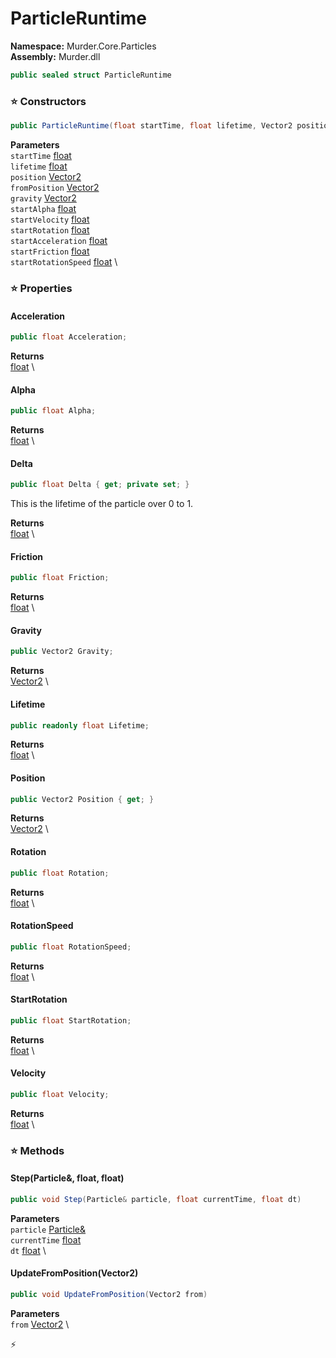 # ParticleRuntime

**Namespace:** Murder.Core.Particles \
**Assembly:** Murder.dll

```csharp
public sealed struct ParticleRuntime
```

### ⭐ Constructors
```csharp
public ParticleRuntime(float startTime, float lifetime, Vector2 position, Vector2 fromPosition, Vector2 gravity, float startAlpha, float startVelocity, float startRotation, float startAcceleration, float startFriction, float startRotationSpeed)
```

**Parameters** \
`startTime` [float](https://learn.microsoft.com/en-us/dotnet/api/System.Single?view=net-7.0) \
`lifetime` [float](https://learn.microsoft.com/en-us/dotnet/api/System.Single?view=net-7.0) \
`position` [Vector2](../../../Murder/Core/Geometry/Vector2.html) \
`fromPosition` [Vector2](../../../Murder/Core/Geometry/Vector2.html) \
`gravity` [Vector2](../../../Murder/Core/Geometry/Vector2.html) \
`startAlpha` [float](https://learn.microsoft.com/en-us/dotnet/api/System.Single?view=net-7.0) \
`startVelocity` [float](https://learn.microsoft.com/en-us/dotnet/api/System.Single?view=net-7.0) \
`startRotation` [float](https://learn.microsoft.com/en-us/dotnet/api/System.Single?view=net-7.0) \
`startAcceleration` [float](https://learn.microsoft.com/en-us/dotnet/api/System.Single?view=net-7.0) \
`startFriction` [float](https://learn.microsoft.com/en-us/dotnet/api/System.Single?view=net-7.0) \
`startRotationSpeed` [float](https://learn.microsoft.com/en-us/dotnet/api/System.Single?view=net-7.0) \

### ⭐ Properties
#### Acceleration
```csharp
public float Acceleration;
```

**Returns** \
[float](https://learn.microsoft.com/en-us/dotnet/api/System.Single?view=net-7.0) \
#### Alpha
```csharp
public float Alpha;
```

**Returns** \
[float](https://learn.microsoft.com/en-us/dotnet/api/System.Single?view=net-7.0) \
#### Delta
```csharp
public float Delta { get; private set; }
```

This is the lifetime of the particle over 0 to 1.

**Returns** \
[float](https://learn.microsoft.com/en-us/dotnet/api/System.Single?view=net-7.0) \
#### Friction
```csharp
public float Friction;
```

**Returns** \
[float](https://learn.microsoft.com/en-us/dotnet/api/System.Single?view=net-7.0) \
#### Gravity
```csharp
public Vector2 Gravity;
```

**Returns** \
[Vector2](../../../Murder/Core/Geometry/Vector2.html) \
#### Lifetime
```csharp
public readonly float Lifetime;
```

**Returns** \
[float](https://learn.microsoft.com/en-us/dotnet/api/System.Single?view=net-7.0) \
#### Position
```csharp
public Vector2 Position { get; }
```

**Returns** \
[Vector2](../../../Murder/Core/Geometry/Vector2.html) \
#### Rotation
```csharp
public float Rotation;
```

**Returns** \
[float](https://learn.microsoft.com/en-us/dotnet/api/System.Single?view=net-7.0) \
#### RotationSpeed
```csharp
public float RotationSpeed;
```

**Returns** \
[float](https://learn.microsoft.com/en-us/dotnet/api/System.Single?view=net-7.0) \
#### StartRotation
```csharp
public float StartRotation;
```

**Returns** \
[float](https://learn.microsoft.com/en-us/dotnet/api/System.Single?view=net-7.0) \
#### Velocity
```csharp
public float Velocity;
```

**Returns** \
[float](https://learn.microsoft.com/en-us/dotnet/api/System.Single?view=net-7.0) \
### ⭐ Methods
#### Step(Particle&, float, float)
```csharp
public void Step(Particle& particle, float currentTime, float dt)
```

**Parameters** \
`particle` [Particle&](../../../Murder/Core/Particles/Particle.html) \
`currentTime` [float](https://learn.microsoft.com/en-us/dotnet/api/System.Single?view=net-7.0) \
`dt` [float](https://learn.microsoft.com/en-us/dotnet/api/System.Single?view=net-7.0) \

#### UpdateFromPosition(Vector2)
```csharp
public void UpdateFromPosition(Vector2 from)
```

**Parameters** \
`from` [Vector2](../../../Murder/Core/Geometry/Vector2.html) \



⚡